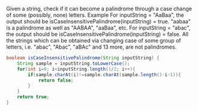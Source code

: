 Given a string, check if it can become a palindrome through a case change of some (possibly, none) letters.
Example
For inputString = "AaBaa", the output should be
isCaseInsensitivePalindrome(inputString) = true.
"aabaa" is a palindrome as well as "AABAA", "aaBaa", etc.
For inputString = "abac", the output should be
isCaseInsensitivePalindrome(inputString) = false.
All the strings which can be obtained via changing case of some group of letters, i.e. "abac", "Abac", "aBAc" and 13 more, are not palindromes.
```java
boolean isCaseInsensitivePalindrome(String inputString) {
    String sample = inputString.toLowerCase();
    for(int i=0; i<inputString.length()/2; i++){
        if(sample.charAt(i)!=sample.charAt(sample.length()-i-1)){
            return false;
        }
    }    
    return true;
}
```